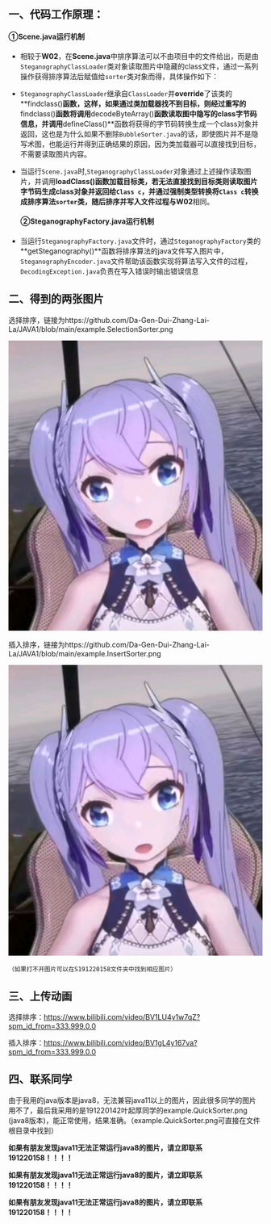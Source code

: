 ## 一、代码工作原理：

####        ①Scene.java运行机制

- 相较于**W02**，在**Scene.java**中排序算法可以不由项目中的文件给出，而是由`SteganographyClassLoader`类对象读取图片中隐藏的class文件，通过一系列操作获得排序算法后赋值给`sorter`类对象而得，具体操作如下：

- `SteganographyClassLoader`继承自`ClassLoader`并**override**了该类的**findclass()**函数，这样，如果通过类加载器找不到目标，则经过重写的**findclass()**函数将调用**decodeByteArray()**函数读取图中隐写的class字节码信息，并调用**defineClass()**函数将获得的字节码转换生成一个class对象并返回，这也是为什么如果不删除`BubbleSorter.java`的话，即使图片并不是隐写术图，也能运行并得到正确结果的原因，因为类加载器可以直接找到目标，不需要读取图片内容。

- 当运行`Scene.java`时,`SteganographyClassLoader`对象通过上述操作读取图片，并调用**loadClass()**函数加载目标类，若无法直接找到目标类则读取图片字节码生成class对象并返回给`Class c`，并通过强制类型转换将`Class c`转换成排序算法`sorter`类，随后排序并写入文件过程与**W02**相同。

  #### ②SteganographyFactory.java运行机制

- 当运行`SteganographyFactory.java`文件时，通过`SteganographyFactory`类的**getSteganography()**函数将排序算法的java文件写入图片中，`SteganographyEncoder.java`文件帮助该函数实现将算法写入文件的过程，` DecodingException.java`负责在写入错误时输出错误信息

  

## 二、得到的两张图片

选择排序，链接为https://github.com/Da-Gen-Dui-Zhang-Lai-La/JAVA1/blob/main/example.SelectionSorter.png

![](https://github.com/Da-Gen-Dui-Zhang-Lai-La/JAVA1/blob/main/example.SelectionSorter.png)

插入排序，链接为https://github.com/Da-Gen-Dui-Zhang-Lai-La/JAVA1/blob/main/example.InsertSorter.png

![](https://github.com/Da-Gen-Dui-Zhang-Lai-La/JAVA1/blob/main/example.InsertSorter.png)

`（如果打不开图片可以在S191220158文件夹中找到相应图片）`



## 三、上传动画

选择排序：https://www.bilibili.com/video/BV1LU4y1w7qZ?spm_id_from=333.999.0.0

插入排序：https://www.bilibili.com/video/BV1gL4y167va?spm_id_from=333.999.0.0



## 四、联系同学

由于我用的java版本是java8，无法兼容java11以上的图片，因此很多同学的图片用不了，最后我采用的是191220142叶起厚同学的example.QuickSorter.png  (java8版本)，能正常使用，结果准确。（example.QuickSorter.png可直接在文件根目录中找到）







**如果有朋友发现java11无法正常运行java8的图片，请立即联系191220158！！！！**

**如果有朋友发现java11无法正常运行java8的图片，请立即联系191220158！！！！**

**如果有朋友发现java11无法正常运行java8的图片，请立即联系191220158！！！！**

